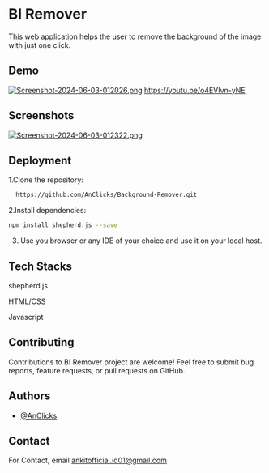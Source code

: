 
# BI Remover
This web application helps the user to remove the background of the image with just one click.




## Demo
[![Screenshot-2024-06-03-012026.png](https://i.postimg.cc/4N3cyqTL/Screenshot-2024-06-03-012026.png)](https://youtu.be/o4EVIvn-yNE)
https://youtu.be/o4EVIvn-yNE


## Screenshots

[![Screenshot-2024-06-03-012322.png](https://i.postimg.cc/xdrDqwBL/Screenshot-2024-06-03-012322.png)](https://postimg.cc/HrtPhhYL)

## Deployment

1.Clone the repository:

```bash
  https://github.com/AnClicks/Background-Remover.git
```
2.Install dependencies:

```bash
npm install shepherd.js --save
```
3. Use you browser or any IDE of your choice and  use it on your local host.
## Tech Stacks

shepherd.js

HTML/CSS

Javascript
## Contributing

Contributions to BI Remover project are welcome! Feel free to submit bug reports, feature requests, or pull requests on GitHub.


## Authors

- [@AnClicks](https://github.com/AnClicks)


## Contact

For Contact, email ankitofficial.id01@gmail.com 

